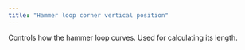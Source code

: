 ```yaml
---
title: "Hammer loop corner vertical position"
---
```


Controls how the hammer loop curves. Used for calculating its length.
